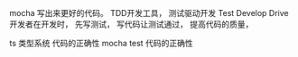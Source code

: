 mocha 写出来更好的代码。 TDD开发工具，
测试驱动开发   Test Develop Drive 
开发者在开发时， 先写测试， 写代码让测试通过，
提高代码的质量， 

ts 类型系统   代码的正确性
mocha  test  代码的正确性
